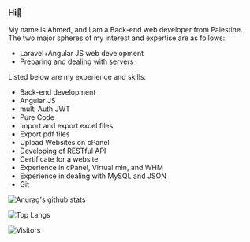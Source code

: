 ### Hi👋

 My name is Ahmed, and I am a Back-end web developer from Palestine. The two major spheres of my interest and expertise are as follows:
- Laravel+Angular JS web development
- Preparing and dealing with servers

Listed below are my experience and skills:

- Back-end development
- Angular JS
- multi Auth JWT
- Pure Code
- Import and export excel files
- Export pdf files
- Upload Websites on cPanel
- Developing of RESTful API
- Certificate for a website
- Experience in cPanel, Virtual min, and WHM
- Experience in dealing with MySQL and JSON
- Git


![Anurag's github stats](https://github-readme-stats.vercel.app/api?show_icons=true&theme=react&username=AhmedAfifi1999) 

![Top Langs](https://github-readme-stats.vercel.app/api/top-langs/?username=AhmedAfifi1999&style=flat-square&layout=compact&langs_count=8&theme=react) 
<!--
**AhmedAfifi1999/AhmedAfifi1999** is a ✨ _special_ ✨ repository because its `README.md` (this file) appears on your GitHub profile.

Here are some ideas to get you started:

- 🔭 I’m currently working on ...
- 🌱 I’m currently learning ...
- 👯 I’m looking to collaborate on ...
- 🤔 I’m looking for help with ...
- 💬 Ask me about ...
- 📫 How to reach me: ...
- 😄 Pronouns: ...
- ⚡ Fun fact: ...
-->

![Visitors](https://visitor-badge.glitch.me/badge?page_id=AhmedAfifi1999.AhmedAfifi1999&style=flat-square)

